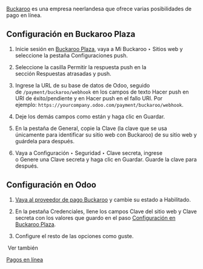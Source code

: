 [Buckaroo](https://www.buckaroo.eu/) es una empresa neerlandesa que ofrece varias posibilidades de pago en línea.

## Configuración en Buckaroo Plaza[](https://www.odoo.com/documentation/17.0/es/applications/finance/payment_providers/buckaroo.html#configuration-on-buckaroo-plaza "Enlazar permanentemente con este título")

1. Inicie sesión en [Buckaroo Plaza](https://plaza.buckaroo.nl/), vaya a Mi Buckaroo ‣ Sitios web y seleccione la pestaña Configuraciones push.
    
2. Seleccione la casilla Permitir la respuesta push en la sección Respuestas atrasadas y push.
    
3. Ingrese la URL de su base de datos de Odoo, seguido de `/payment/buckaroo/webhook` en los campos de texto Hacer push en URI de éxito/pendiente y en Hacer push en el fallo URI. Por ejemplo: `https://yourcompany.odoo.com/payment/buckaroo/webhook`.
    
4. Deje los demás campos como están y haga clic en Guardar.
    
5. En la pestaña de General, copie la Clave (la clave que se usa únicamente para identificar su sitio web con Buckaroo) de su sitio web y guárdela para después.
    
6. Vaya a Configuración ‣ Seguridad ‣ Clave secreta, ingrese o Genere una Clave secreta y haga clic en Guardar. Guarde la clave para después.
    

## Configuración en Odoo[](https://www.odoo.com/documentation/17.0/es/applications/finance/payment_providers/buckaroo.html#configuration-on-odoo "Enlazar permanentemente con este título")

1. [Vaya al proveedor de pago Buckaroo](https://www.odoo.com/documentation/17.0/es/applications/finance/payment_providers.html#payment-providers-add-new) y cambie su estado a Habilitado.
    
2. En la pestaña Credenciales, llene los campos Clave del sitio web y Clave secreta con los valores que guardo en el paso [Configuración en Buckaroo Plaza](https://www.odoo.com/documentation/17.0/es/applications/finance/payment_providers/buckaroo.html#payment-providers-buckaroo-configure-dashboard).
    
3. Configure el resto de las opciones como guste.
    

 Ver también

[Pagos en línea](https://www.odoo.com/documentation/17.0/es/applications/finance/payment_providers.html)